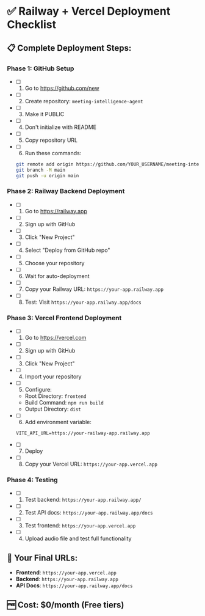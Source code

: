 # ✅ Railway + Vercel Deployment Checklist

## 📋 Complete Deployment Steps:

### Phase 1: GitHub Setup
- [ ] 1. Go to https://github.com/new
- [ ] 2. Create repository: `meeting-intelligence-agent`
- [ ] 3. Make it PUBLIC
- [ ] 4. Don't initialize with README
- [ ] 5. Copy repository URL
- [ ] 6. Run these commands:
  ```bash
  git remote add origin https://github.com/YOUR_USERNAME/meeting-intelligence-agent.git
  git branch -M main
  git push -u origin main
  ```

### Phase 2: Railway Backend Deployment
- [ ] 1. Go to https://railway.app
- [ ] 2. Sign up with GitHub
- [ ] 3. Click "New Project"
- [ ] 4. Select "Deploy from GitHub repo"
- [ ] 5. Choose your repository
- [ ] 6. Wait for auto-deployment
- [ ] 7. Copy your Railway URL: `https://your-app.railway.app`
- [ ] 8. Test: Visit `https://your-app.railway.app/docs`

### Phase 3: Vercel Frontend Deployment
- [ ] 1. Go to https://vercel.com
- [ ] 2. Sign up with GitHub
- [ ] 3. Click "New Project"
- [ ] 4. Import your repository
- [ ] 5. Configure:
  - Root Directory: `frontend`
  - Build Command: `npm run build`
  - Output Directory: `dist`
- [ ] 6. Add environment variable:
  ```
  VITE_API_URL=https://your-railway-app.railway.app
  ```
- [ ] 7. Deploy
- [ ] 8. Copy your Vercel URL: `https://your-app.vercel.app`

### Phase 4: Testing
- [ ] 1. Test backend: `https://your-app.railway.app/`
- [ ] 2. Test API docs: `https://your-app.railway.app/docs`
- [ ] 3. Test frontend: `https://your-app.vercel.app`
- [ ] 4. Upload audio file and test full functionality

## 🎯 Your Final URLs:
- **Frontend**: `https://your-app.vercel.app`
- **Backend**: `https://your-app.railway.app`
- **API Docs**: `https://your-app.railway.app/docs`

## 🆓 Cost: $0/month (Free tiers)
